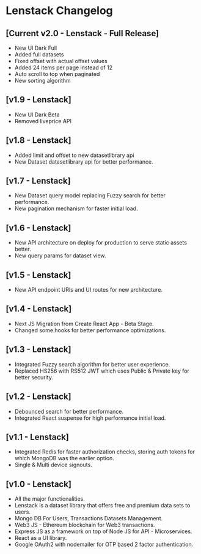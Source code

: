 # Lenstack Changelog

## [Current v2.0 - Lenstack - Full Release]
* New UI Dark Full
* Added full datasets
* Fixed offset with actual offset values
* Added 24 items per page instead of 12
* Auto scroll to top when paginated
* New sorting algorithm

## [v1.9 - Lenstack]
* New UI Dark Beta
* Removed liveprice API

## [v1.8 - Lenstack]
* Added limit and offset to new datasetlibrary api
* New Dataset datasetlibrary api for better performance.

## [v1.7 - Lenstack]
* New Dataset query model replacing Fuzzy search for better performance.
* New pagination mechanism for faster initial load.

## [v1.6 - Lenstack]
* New API architecture on deploy for production to serve static assets better.
* New query params for dataset view.

## [v1.5 - Lenstack]
* New API endpoint URIs and UI routes for new architecture.

## [v1.4 - Lenstack]
* Next JS Migration from Create React App - Beta Stage.
* Changed some hooks for better performance optimizations.

## [v1.3 - Lenstack]
* Integrated Fuzzy search algorithm for better user experience.
* Replaced HS256 with RS512 JWT which uses Public & Private key for better security.

## [v1.2 - Lenstack]
* Debounced search for better performance.
* Integrated React suspense for high performance initial load.

## [v1.1 - Lenstack]
* Integrated Redis for faster authorization checks, storing auth tokens for which MongoDB was the earlier option.
* Single & Multi device signouts.

## [v1.0 - Lenstack]
* All the major functionalities.
* Lenstack is a dataset library that offers free and premium data sets to users. 
* Mongo DB For Users, Transactions Datasets Management.
* Web3 JS - Ethereum blockchain for Web3 transactions.
* Express JS as a framework on top of Node JS for API - Microservices.
* React as a UI library.
* Google OAuth2 with nodemailer for OTP based 2 factor authentication.